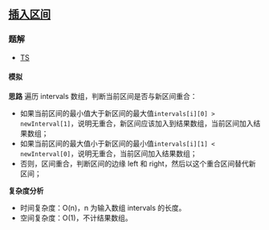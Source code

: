 ## [插入区间](https://leetcode.cn/problems/insert-interval/)
### 题解
+ [TS](../../ts/128/57.ts)

#### 模拟
**思路**
遍历 intervals 数组，判断当前区间是否与新区间重合：
+ 如果当前区间的最小值大于新区间的最大值`intervals[i][0] > newInterval[1]`，说明无重合，新区间应该加入到结果数组，当前区间加入结果数组；
+ 如果当前区间的最大值小于新区间的最小值`intervals[i][1] < newInterval[0]`，说明无重合，当前区间加入结果数组；
+ 否则，区间重合，判断区间的边缘 left 和 right，然后以这个重合区间替代新区间；

**复杂度分析**
+ 时间复杂度：O(n)，n 为输入数组 intervals 的长度。
+ 空间复杂度：O(1)，不计结果数组。